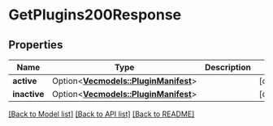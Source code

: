 # GetPlugins200Response

## Properties

Name | Type | Description | Notes
------------ | ------------- | ------------- | -------------
**active** | Option<[**Vec<models::PluginManifest>**](PluginManifest.md)> |  | [optional]
**inactive** | Option<[**Vec<models::PluginManifest>**](PluginManifest.md)> |  | [optional]

[[Back to Model list]](../README.md#documentation-for-models) [[Back to API list]](../README.md#documentation-for-api-endpoints) [[Back to README]](../README.md)


